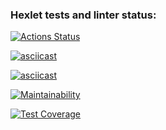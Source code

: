 ### Hexlet tests and linter status:
[![Actions Status](https://github.com/Terzia/python-project-50/workflows/hexlet-check/badge.svg)](https://github.com/Terzia/python-project-50/actions)

[![asciicast](https://asciinema.org/a/HN6hG3yL4riHVCeSiTv2g7sid.svg)](https://asciinema.org/a/HN6hG3yL4riHVCeSiTv2g7sid)

[![asciicast](https://asciinema.org/a/jCZtKl6pVOibWgJg1sqj216ID.svg)](https://asciinema.org/a/jCZtKl6pVOibWgJg1sqj216ID)

[![Maintainability](https://api.codeclimate.com/v1/badges/f2e6772428d191c6fcf1/maintainability)](https://codeclimate.com/github/Terzia/python-project-50/maintainability)

[![Test Coverage](https://api.codeclimate.com/v1/badges/f2e6772428d191c6fcf1/test_coverage)](https://codeclimate.com/github/Terzia/python-project-50/test_coverage)

